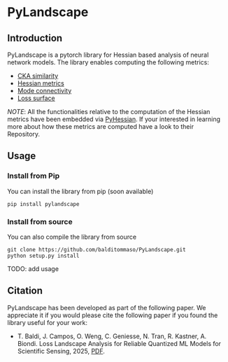 # PyLandscape

## Introduction
PyLandscape is a pytorch library for Hessian based analysis of neural network models. The library enables computing the following metrics:

- [CKA similarity]()
- [Hessian metrics](https://arxiv.org/pdf/1912.07145)
- [Mode connectivity]()
- [Loss surface]()

*NOTE*: All the functionalities relative to the computation of the Hessian metrics have been embedded via [PyHessian](https://github.com/amirgholami/PyHessian). If your interested in learning more about how these metrics are computed have a look to their Repository.


## Usage
### Install from Pip
You can install the library from pip (soon available)
```
pip install pylandscape
```

### Install from source
You can also compile the library from source
```
git clone https://github.com/balditommaso/PyLandscape.git
python setup.py install
```

TODO: add usage

## Citation
PyLandscape has been developed as part of the following paper. We appreciate it if you would please cite the following paper if you found the library useful for your work:

* T. Baldi, J. Campos, O. Weng, C. Geniesse, N. Tran, R. Kastner, A. Biondi. Loss Landscape Analysis for Reliable Quantized ML Models for Scientific Sensing, 2025, [PDF]().
